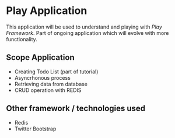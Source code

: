 # Play Application 

This application will be used to understand and playing with *Play Framework*. Part of
ongoing application which will evolve with more functionality.

## Scope Application
* Creating Todo List (part of tutorial)
* Asyncrhonous process
* Retrieving data from database
* CRUD operation with REDIS

## Other framework / technologies used
* Redis
* Twitter Bootstrap

